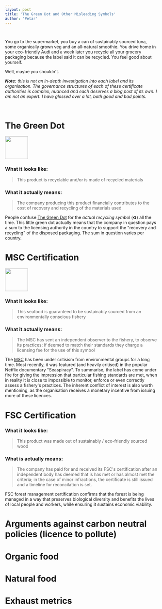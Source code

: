 ```yaml
---
layout: post
title: 'The Green Dot and Other Misleading Symbols'
author: 'Petar'
---
```



<br/>

You go to the supermarket, you buy a can of sustainably sourced tuna, some organically grown veg and an all-natural smoothie.
You drive home in your eco-friendly Audi and a week later you recycle all your grocery packaging because the label said it can be recycled.
You feel good about yourself. 

Well, maybe you shouldn't.

***Note:** this is not an in-depth investigation into each label and its organisation. The governance structures of each of these certificate authorities is complex, nuanced and each deserves a blog post of its own. I am not an expert. I have glossed over a lot, both good and bad points.*

<br>

# The Green Dot  

<img loading="lazy" src="https://upload.wikimedia.org/wikipedia/commons/1/12/The_Green_Dot.svg"  width="75"/>


### What it looks like: 
> This product is recyclable and/or is made of recycled materials

### What it actually means:
> The company producing this product financially contributes to the cost of recovery and recycling of the materials used

People confuse [The Green Dot](https://en.wikipedia.org/wiki/Green_Dot_(symbol)) for the *actual recycling symbol* (♻️) all the time. This little green dot actually means that the company in question pays a sum to the licensing authority in the country to support the "recovery and recycling" of the disposed packaging. The sum in question varies per country. 

# MSC Certification

<img loading="lazy" src="https://upload.wikimedia.org/wikipedia/en/3/3e/MSC_ecolabel.png"  width="75"/>

### What it looks like: 
> This seafood is guaranteed to be sustainably sourced from an environmentally conscious fishery

### What it actually means:
> The MSC has sent an independent observer to the fishery, to observe its practices; if deemed to match their standards they charge a licensing fee for the use of this symbol

The [MSC](https://en.wikipedia.org/wiki/Marine_Stewardship_Council) has been under critisism from environmental groups for a long time. Most recently, it was featured (and heavily critised) in the popular Netflix documentary "Seaspiracy". To summarise, the label has come under fire for giving the impression that particular fishing standards are met, when in reality it is close to impossible to monitor, enforce or even correctly assess a fishery's practices. The inherent conflict of interest is also worth mentioning, as the organisation receives a monetary incentive from issuing more of these licences.

# FSC Certification

### What it looks like:
> This product was made out of sustainably / eco-friendly sourced wood

### What is actually means:
> The company has paid for and received its FSC's certification after an independent body has deemed that is has met or has almost met the criteria; in the case of minor infractions, the certificate is still issued and a timeline for reconcilation is set.

FSC forest management certification confirms that the forest is being managed in a way that preserves biological diversity and benefits the lives of local people and workers, while ensuring it sustains economic viability.

# Arguments against carbon neutral policies (licence to pollute)
# Organic food
# Natural food
# Exhaust metrics